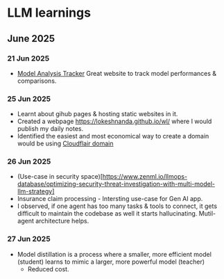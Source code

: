 # LLM learnings

## June 2025

### 21 Jun 2025
- [Model Analysis Tracker](https://artificialanalysis.ai/leaderboards/models) Great website to track model performances & comparisons.

### 25 Jun 2025
- Learnt about gihub pages & hosting static websites in it.
- Created a webpage https://lokeshnanda.github.io/wl/ where I would publish my daily notes.
- Identified the easiest and most economical way to create a domain would be using [Cloudflair domain](https://www.cloudflare.com/)

### 26 Jun 2025
- (Use-case in security space)[https://www.zenml.io/llmops-database/optimizing-security-threat-investigation-with-multi-model-llm-strategy]
- Insurance claim processing - Intersting use-case for Gen AI app.
- I observed, if one agent has too many tasks & tools to connect, it gets difficult to maintain the codebase as well it starts hallucinating. Mutil-agent architecture helps.

### 27 Jun 2025
- Model distillation is a process where a smaller, more efficient model (student) learns to mimic a larger, more powerful model (teacher)
  - Reduced cost.